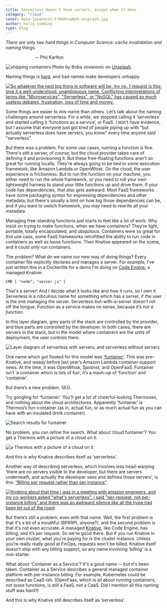 ```yaml
---
title: Serverless doesn't have servers, except when it does
category: "cloud"
cover: boba-jovanovic-FtRkRespN24-unsplash.jpg
author: holly cummins
type: blog
---
```


_There are only two hard things in Computer Science: cache invalidation and naming things._

&nbsp;&nbsp;&nbsp;&nbsp;&nbsp;&nbsp;&nbsp;&nbsp;&nbsp;&nbsp;&nbsp;&nbsp;&nbsp;&nbsp;&nbsp;&nbsp;&nbsp;&nbsp;&nbsp;&nbsp;&nbsp;&nbsp;&nbsp;&nbsp;-- Phil Karlton&nbsp;&nbsp;&nbsp;&nbsp;&nbsp;&nbsp;&nbsp;&nbsp;&nbsp;&nbsp;&nbsp;&nbsp;

![shipping containers](boba-jovanovic-FtRkRespN24-unsplash.jpg)
Photo by Boba Jovanovic on [Unsplash](https://unsplash.com/photos/FtRkRespN24).

Naming things is [hard](https://martinfowler.com/bliki/TwoHardThings.html), and bad names make developers unhappy.

[![So whatever the next big thing in software will be, my no. 1 request is this: give it a well-understood, unambiguous name. Conflicting interpretations of terms like "Microservices", "Serverless", or "NoSQL" has caused so much useless debates, frustration, loss of time and money.](gunnartweet.png)](https://twitter.com/gunnarmorling/status/1381959454032228352)

Some things are easier to mis-name than others. Let’s talk about the naming challenges around serverless. For a while, we stopped calling it ‘serverless’ and started calling it ‘functions as a service’, or FaaS. I don’t have evidence, but I assume that everyone just got tired of people piping up with “but actually serverless does have servers, you know” every time anyone said "serverless".

But there was a problem. For some use cases, running a function is fine. There's still a server, of course, but the cloud provider takes care of defining it and provisioning it. But these free-floating functions aren’t so great for running locally. They're always going to be tied to some execution framework, like Amazon Lambda or OpenWhisk. On the cloud, the user experience is frictionless. But to run the function on your machine, you either need to run the whole framework, or you need to roll your own lightweight harness to stand your little functions up and drive them. If your code has dependencies, that also gets awkward. Most FaaS frameworks have some packaging syntax for expressing dependencies and other metadata, but there's usually a limit on how big those dependencies can be, and if you want to switch framework, you may need to rewrite all your metadata.

Managing free-standing functions just starts to feel like a lot of work. Why insist on trying to make functions, when we have containers? They’re light, portable, totally encapsulated, and ubiquitous. Containers were so great for this use case, some FaaS frameworks retrofitted the ability to run code in containers as well as loose functions. Then Knative appeared on the scene, and it could _only_ run containers.

The problem? What do we name our new way of doing things? Every container file explicitly declares and manages a server. For example, I've just written this in a Dockerfile for a demo
I'm doing on [Code Engine](https://cloud.ibm.com/docs/codeengine?topic=codeengine-about), a managed Knative:

`CMD [ "node", "server.js" ]`

That's a server! And I decide what it looks like and how it runs, so I own it. Serverless is a ridiculous name for something which has a server, if the user is the one managing the server. Serverless-but-with-a-server doesn’t roll off the tongue. Function as a service makes no sense, because it’s _not a function_.

In this layer diagram, grey parts of the stack are controlled by the provider, and blue parts are controlled by the developer. In both cases, there are servers
in the stack, but in the model where containers are the units of deployment, the user controls them.

![Layer diagram of serverless with servers, and serverless without servers](serverless-layers.png)

One name which got floated for this model was [‘funtainer’](https://thenewstack.io/funtainers-beauty-running-containers-functions/). This was pre-Knative, and waaay before last year’s Amazon Lambda container-support news. At the time, it was OpenWhisk, Spotinst, and OpenFaaS. Funtainer isn’t ‘a container which is lots of fun’, it’s a mash-up of ‘function’ and ‘container’.

But there’s a new problem. SEO.

Try googling for ‘funtainer’. You’ll get a lot of cheerful-looking Thermoses, and nothing about the cloud architectures. Apparently ‘funtainer’ is Thermos’s fun-container (as in, actual fun, or as much actual fun as you can have with an insulated drink container).

![Search results for funtainer](funtainer.png)

No problem, you can refine the search. What about ‘cloud funtainer’? You get a Thermos with a picture of a cloud on it.

![a Thermos with a picture of a cloud on it](cloud-funtainer.png)

And this is why Knative describes itself as ‘serverless’.

Another way of describing serverless, which involves less head-warping ‘there are no servers visible to the developer, but there are servers underneath, and actually the developer sees and defines those servers’, is this: [“Billing per request rather than per instance”](http://twitter.com/tef_ebooks/status/1339151538917355520).

[![thinking about that time i was in a meeting with amazon engineers, and my co-workers asked "what's serverless". i said "per-request, not per-instance billing" and there was an awkward silence like all the hype had been let out of the room](per-request.png)](http://twitter.com/tef_ebooks/status/1339151538917355520)

But there’s still a problem, even with that name. Well, the first problem is that it's a bit of a mouthful (BPRRPI, anyone?), and the second problem is that it's not even accurate. A managed [Knative](https://knative.dev), like Code Engine, has billing, and it’s per request. So we're good there. But if you run Knative in your own cluster, what you're paying for is the cluster instance. Unless you’re really really good at FinOps, requests won't be billed. Knative itself doesn’t ship with any billing support, so any name involving 'billing' is a non-starter.

What about 'Container as a Service'? It's a good name -- but it's been taken. Container as a Service describes a general managed container platform with per-instance billing. For example, Kubernetes could be described as CaaS-ish. (OpenFaas, which is all about running containers, not loose functions, is still a FaaS, not a CaaS. Did I mention all this naming stuff was hard?)

And this is why Knative still describes itself as ‘serverless’.
